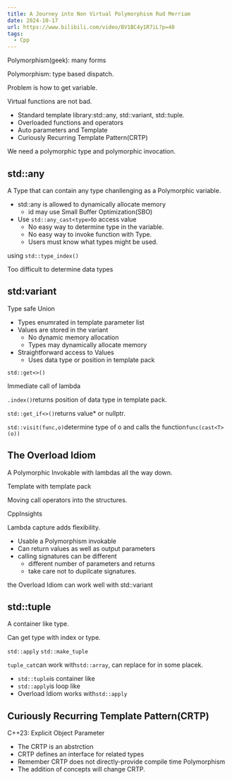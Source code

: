 ```yaml
---
title: A Journey into Non Virtual Polymorphism Rud Merriam
date: 2024-10-17
url: https://www.bilibili.com/video/BV1BC4y1R7iL?p=40
tags:
  - Cpp
---
```


Polymorphism(geek): many forms

Polymorphism: type based dispatch.

Problem is how to get variable.

Virtual functions are not bad.

- Standard template library:std::any, std::variant, std::tuple.
- Overloaded functions and operators
- Auto parameters and Template
- Curiously Recurring Template Pattern(CRTP)

We need a polymorphic type and polymorphic invocation.

## std::any

A Type that can contain any type chanllenging as a Polymorphic variable.

- std::any is allowed to dynamically allocate memory
  - id may use Small Buffer Optimization(SBO)
- Use `std::any_cast<type>`to access value
  - No easy way to determine type in the variable.
  - No easy way to invoke function with Type.
  - Users must know what types might be used.

using `std::type_index()`

Too difficult to determine data types

## std:variant

Type safe Union

- Types enumrated in template parameter list
- Values are stored in the variant
  - No dynamic memory allocation
  - Types may dynamically allocate memory
- Straightforward access to Values
  - Uses data type or position in template pack

`std::get<>()`

Immediate call of lambda

`.index()`returns position of data type in template pack.

`std::get_if<>()`returns value* or nullptr.

`std::visit(func,o)`determine type of o and calls the function`func(cast<T>(o))`

## The Overload Idiom

A Polymorphic Invokable with lambdas all the way down.

Template with template pack

Moving call operators into the structures.

CppInsights

Lambda capture adds flexibility.

- Usable a Polymorphism invokable
- Can return values as well as output parameters
- calling signatures can be different
  - different number of parameters and returns
  - take care not to dupilcate signatures.

the Overload Idiom can work well with std::variant

## std::tuple

A container like type.

Can get type with index or type.

`std::apply` `std::make_tuple`

`tuple_cat`can work with`std::array`, can replace for in some placek.

- `std::tuple`is container like
- `std::apply`is loop like
- Overload Idiom works with`std::apply`

## Curiously Recurring Template Pattern(CRTP)

C++23: Explicit Object Parameter

- The CRTP is an abstrction
- CRTP defines an interface for related types
- Remember CRTP does not directly-provide compile time Polymorphism
- The addition of concepts will change CRTP.
